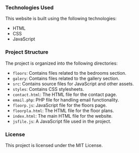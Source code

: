 ### Technologies Used

This website is built using the following technologies:

- HTML
- CSS
- JavaScript

### Project Structure

The project is organized into the following directories:

- `floors`: Contains files related to the bedrooms section.
- `galery`: Contains files related to the gallery section.
- `src`: Contains source files for JavaScript and other assets.
- `styles`: Contains CSS stylesheets.
- `contact.html`: The HTML file for the contact page.
- `email.php`: PHP file for handling email functionality.
- `floorp.js`: JavaScript file for the floors page.
- `floorpla.html`: The HTML file for the floor plans.
- `index.html`: The main HTML file for the website.
- `jsfile.js`: A JavaScript file used in the project.



### License

This project is licensed under the MIT License.
